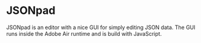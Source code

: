 # JSONpad
JSONpad is an editor with a nice GUI for simply editing JSON data. The GUI runs inside the Adobe Air runtime and is build with JavaScript.
